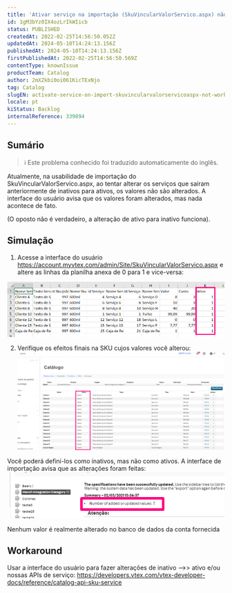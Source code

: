 ```yaml
---
title: 'Ativar serviço na importação (SkuVincularValorServico.aspx) não está funcionando'
id: 1gM3bYz0IX4ozLrIkWIicb
status: PUBLISHED
createdAt: 2022-02-25T14:56:50.052Z
updatedAt: 2024-05-10T14:24:13.156Z
publishedAt: 2024-05-10T14:24:13.156Z
firstPublishedAt: 2022-02-25T14:56:50.569Z
contentType: knownIssue
productTeam: Catalog
author: 2mXZkbi0oi061KicTExNjo
tag: Catalog
slugEN: activate-service-on-import-skuvincularvalorservicoaspx-not-working
locale: pt
kiStatus: Backlog
internalReference: 339894
---
```


## Sumário

>ℹ️ Este problema conhecido foi traduzido automaticamente do inglês.


Atualmente, na usabilidade de importação do SkuVincularValorServico.aspx, ao tentar alterar os serviços que saíram anteriormente de inativos para ativos, os valores não são alterados. A interface do usuário avisa que os valores foram alterados, mas nada acontece de fato.

(O oposto não é verdadeiro, a alteração de ativo para inativo funciona).

## Simulação


1) Acesse a interface do usuário https://account.myvtex.com/admin/Site/SkuVincularValorServico.aspx e altere as linhas da planilha anexa de 0 para 1 e vice-versa:

 ![](https://raw.githubusercontent.com/vtexdocs/known-issues/refs/heads/main/docs/pt/known-issues/Catalog/ativar-servico-na-importacao-skuvincularvalorservicoaspx-nao-esta-funcionando_1.png)

2) Verifique os efeitos finais na SKU cujos valores você alterou:
 ![](https://raw.githubusercontent.com/vtexdocs/known-issues/refs/heads/main/docs/pt/known-issues/Catalog/ativar-servico-na-importacao-skuvincularvalorservicoaspx-nao-esta-funcionando_2.png)

Você poderá defini-los como inativos, mas não como ativos. A interface de importação avisa que as alterações foram feitas:
 ![](https://raw.githubusercontent.com/vtexdocs/known-issues/refs/heads/main/docs/pt/known-issues/Catalog/ativar-servico-na-importacao-skuvincularvalorservicoaspx-nao-esta-funcionando_3.png)

Nenhum valor é realmente alterado no banco de dados da conta fornecida

## Workaround


Usar a interface do usuário para fazer alterações de inativo -->> ativo e/ou nossas APIs de serviço:
https://developers.vtex.com/vtex-developer-docs/reference/catalog-api-sku-service




